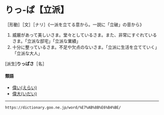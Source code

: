 # りっ‐ぱ【立派】

［形動］［文］［ナリ］《一派を立てる意から。一説に「立破」の音から》
1. 威厳があって美しいさま。堂々としているさま。また、非常にすぐれているさま。「立派な邸宅」「立派な業績」
2. 十分に整っているさま。不足や欠点のないさま。「立派に生活を立てていく」「立派な大人」
    

\[派生\]**りっぱさ**［名］

#### 類語

-   [偉い(えらい)](https://dictionary.goo.ne.jp/word/%E5%81%89%E3%81%84/#jn-25542)
-   [偉大(いだい)](https://dictionary.goo.ne.jp/word/%E5%81%89%E5%A4%A7/#jn-11986)

---
`https://dictionary.goo.ne.jp/word/%E7%AB%8B%E6%B4%BE/`